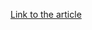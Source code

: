[Link to the article](https://www.cisa.gov/news-events/alerts/2025/10/22/cisa-adds-one-known-exploited-vulnerability-catalog)
